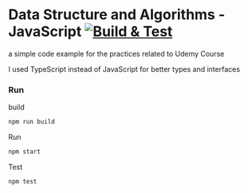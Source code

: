 # Data Structure and Algorithms - JavaScript [![Build & Test](https://github.com/AliSawari/js-data-structure/actions/workflows/node.js.yml/badge.svg)](https://github.com/AliSawari/js-data-structure/actions/workflows/node.js.yml)

a simple code example for the practices related to Udemy Course 

I used TypeScript instead of JavaScript for better types and interfaces

### Run 

build
```bash
npm run build
```

Run
```bash
npm start
```

Test
```bash
npm test
```

